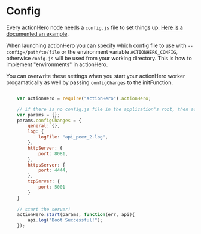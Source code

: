 # Config

Every actionHero node needs a `config.js` file to set things up.  [Here is a documented an example](https://github.com/evantahler/actionHero/blob/master/config.js).

When launching actionHero you can specify which config file to use with `--config=/path/to/file` or the environment variable `ACTIONHERO_CONFIG`, otherwise `confg.js` will be used from your working directory.  This is how to implement "environments" in actionHero.

You can overwrite these settings when you start your actionHero worker progamatically as well by passing `configChanges` to the initFunction.   

```javascript

	var actionHero = require("actionHero").actionHero;

	// if there is no config.js file in the application's root, then actionHero will load in a collection of default params.  You can overwrite them with params.configChanges
	var params = {};
	params.configChanges = {
		general: {},
		log: {
			logFile: "api_peer_2.log",
		},
		httpServer: {
			port: 8081,
		},
		httpsServer: {
			port: 4444,
		},
		tcpServer: {
			port: 5001
		}
	}
	
	// start the server!
	actionHero.start(params, function(err, api){
		api.log("Boot Successful!");
	});

```